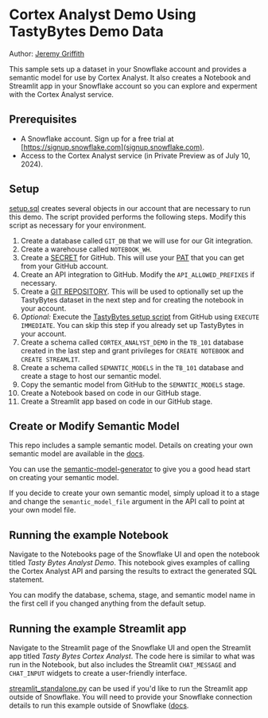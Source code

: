 # Cortex Analyst Demo Using TastyBytes Demo Data

Author: [Jeremy Griffith](https://www.linkedin.com/in/jeremygriffith/)

This sample sets up a dataset in your Snowflake account and provides a semantic model for use by Cortex Analyst. It also creates a Notebook and Streamlit app in your Snowflake account so you can explore and experment with the Cortex Analyst service. 

## Prerequisites
* A Snowflake account. Sign up for a free trial at [https://signup.snowflake.com](signup.snowflake.com).
* Access to the Cortex Analyst service (in Private Preview as of July 10, 2024).

## Setup
[setup.sql](setup.sql) creates several objects in our account that are necessary to run this demo. The script provided performs the following steps. Modify this script as necessary for your environment. 

1. Create a database called `GIT_DB` that we will use for our Git integration. 
1. Create a warehouse called `NOTEBOOK_WH`.
1. Create a [SECRET](https://docs.snowflake.com/en/user-guide/api-authentication) for GitHub. This will use your [PAT](https://docs.github.com/en/authentication/keeping-your-account-and-data-secure/managing-your-personal-access-tokens) that you can get from your GitHub account. 
1. Create an API integration to GitHub. Modify the `API_ALLOWED_PREFIXES` if necessary. 
1. Create a [GIT REPOSITORY](https://docs.snowflake.com/en/developer-guide/git/git-overview). This will be used to optionally set up the TastyBytes dataset in the next step and for creating the notebook in your account. 
1. _Optional:_ Execute the [TastyBytes setup script](https://github.com/Snowflake-Labs/sf-samples/blob/main/samples/tasty_bytes/FY25_Zero_To_Snowflake/tb_introduction.sql?utm_cta=website-workload-data-science-5-factors-webinar) from GitHub using `EXECUTE IMMEDIATE`. You can skip this step if you already set up TastyBytes in your account. 
1. Create a schema called `CORTEX_ANALYST_DEMO` in the `TB_101` database created in the last step and grant privileges for `CREATE NOTEBOOK` and `CREATE STREAMLIT`.
1. Create a schema called `SEMANTIC_MODELS` in the `TB_101` database and create a stage to host our semantic model. 
1. Copy the semantic model from GitHub to the `SEMANTIC_MODELS` stage. 
1. Create a Notebook based on code in our GitHub stage. 
1. Create a Streamlit app based on code in our GitHub stage. 

## Create or Modify Semantic Model
This repo includes a sample semantic model. Details on creating your own semantic model are available in the [docs](https://docs.snowflake.com/LIMITEDACCESS/snowflake-cortex/cortex-analyst-overview#label-copilot-create-semantic-model).

You can use the [semantic-model-generator](https://github.com/Snowflake-Labs/semantic-model-generator) to give you a good head start on creating your semantic model.

If you decide to create your own semantic model, simply upload it to a stage and change the `semantic_model_file` argument in the API call to point at your own model file. 

## Running the example Notebook
Navigate to the Notebooks page of the Snowflake UI and open the notebook titled *Tasty Bytes Analyst Demo*. This notebook gives examples of calling the Cortex Analyst API and parsing the results to extract the generated SQL statement.

You can modify the database, schema, stage, and semantic model name in the first cell if you changed anything from the default setup. 

## Running the example Streamlit app
Navigate to the Streamlit page of the Snowflake UI and open the Streamlit app titled *Tasty Bytes Cortex Analyst*. The code here is similar to what was run in the Notebook, but also includes the Streamlit `CHAT_MESSAGE` and `CHAT_INPUT` widgets to create a user-friendly interface. 

[streamlit_standalone.py](streamlit_standalone.py) can be used if you'd like to run the Streamlit app outside of Snowflake. You will need to provide your Snowflake connection details to run this example outside of Snowflake ([docs](https://docs.snowflake.com/en/developer-guide/python-connector/python-connector-connect#connecting-using-the-connections-toml-file).
